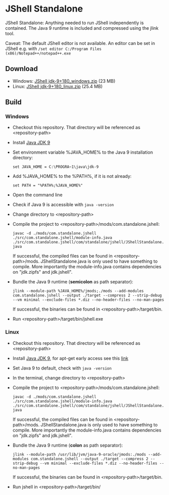 # JShell Standalone
JShell Standalone: Anything needed to run JShell independently is contained. The Java 9 runtime is included and compressed using the jlink tool.

Caveat: The default JShell editor is not available. An editor can be set in JShell e.g. with `/set editor C:/Program Files (x86)/Notepad++/notepad++.exe`

## Download
* Windows: [JShell jdk-9+180_windows.zip](https://github.com/sgwerder/JShellStandalone/raw/master/release/JShell_jdk9%2B180_windows.zip) (23 MB)
* Linux: [JShell jdk-9+180_linux.zip](https://github.com/sgwerder/JShellStandalone/raw/master/release/JShell_jdk9%2B180_linux.zip) (25.4 MB)

## Build

### Windows

* Checkout this repository. That directory will be referenced as \<repository-path>
* Install [Java JDK 9](http://jdk.java.net/9/)
* Set environment variable %JAVA_HOME% to the Java 9 installation directory:

  `set JAVA_HOME = C:\PROGRA~1\java\jdk-9`
  
* Add %JAVA_HOME% to the %PATH%, if it is not already:

  `set PATH = "%PATH%;%JAVA_HOME%"`
* Open the command line
* Check if Java 9 is accessible with `java -version`
* Change directory to \<repository-path>
* Compile the project to \<repository-path>/mods/com.standalone.jshell:

  `javac -d ./mods/com.standalone.jshell ./src/com.standalone.jshell/module-info.java ./src/com.standalone.jshell/com/standalone/jshell/JShellStandalone.java`
  
  If successful, the compiled files can be found in \<repository-path>/mods.
  JShellStandalone.java is only used to have something to compile.
  More importantly the module-info.java contains dependencies on "jdk.zipfs" and jdk.jshell".
* Bundle the Java 9 runtime (**semicolon** as path separator):

  `jlink --module-path %JAVA_HOME%/jmods;./mods --add-modules com.standalone.jshell --output ./target --compress 2 --strip-debug --vm minimal --exclude-files *.diz --no-header-files --no-man-pages`
  
  If successful, the binaries can be found in \<repository-path>/target/bin.
  
* Run \<repository-path>/target/bin/jshell.exe

### Linux

* Checkout this repository. That directory will be referenced as \<repository-path>
* Install [Java JDK 9](http://jdk.java.net/9/), for apt-get early access see this [link](https://helpfromviraj.wordpress.com/2015/08/04/install-oracle-java-9-in-ubuntu-or-linux-jdk-9/)
* Set Java 9 to default, check with `java -version`
* In the terminal, change directory to \<repository-path>
* Compile the project to \<repository-path>/mods/com.standalone.jshell:

  `javac -d ./mods/com.standalone.jshell ./src/com.standalone.jshell/module-info.java ./src/com.standalone.jshell/com/standalone/jshell/JShellStandalone.java`
  
  If successful, the compiled files can be found in \<repository-path>/mods.
  JShellStandalone.java is only used to have something to compile.
  More importantly the module-info.java contains dependencies on "jdk.zipfs" and jdk.jshell".
* Bundle the Java 9 runtime (**colon** as path separator):

  `jlink --module-path /usr/lib/jvm/java-9-oracle/jmods:./mods --add-modules com.standalone.jshell --output ./target --compress 2 --strip-debug --vm minimal --exclude-files *.diz --no-header-files --no-man-pages`
  
  If successful, the binaries can be found in \<repository-path>/target/bin.
  
* Run jshell in \<repository-path>/target/bin/
  
  
  



